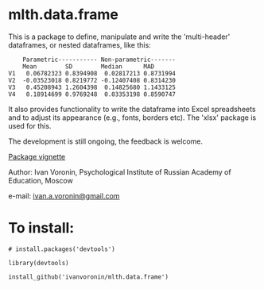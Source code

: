 # mlth.data.frame

This is a package to define, manipulate and write the 'multi-header' dataframes, or nested dataframes, like this:

```    
    Parametric----------- Non-parametric-------
    Mean        SD        Median      MAD      
V1   0.06782323 0.8394908  0.02817213 0.8731994
V2  -0.03523018 0.8219772 -0.12407408 0.8314230
V3   0.45208943 1.2604398  0.14825680 1.1433125
V4   0.18914699 0.9769248  0.03353198 0.8590747
```

It also provides functionality to write the dataframe into Excel spreadsheets and to adjust its appearance
(e.g., fonts, borders etc). The 'xlsx' package is used for this.

The development is still ongoing, the feedback is welcome.

[Package vignette](https://ivanvoronin.github.io/mlth.data.frame/)

Author: Ivan Voronin, Psychological Institute of Russian Academy of Education, Moscow

e-mail: ivan.a.voronin@gmail.com

# To install:

```
# install.packages('devtools')

library(devtools)

install_github('ivanvoronin/mlth.data.frame')
```
